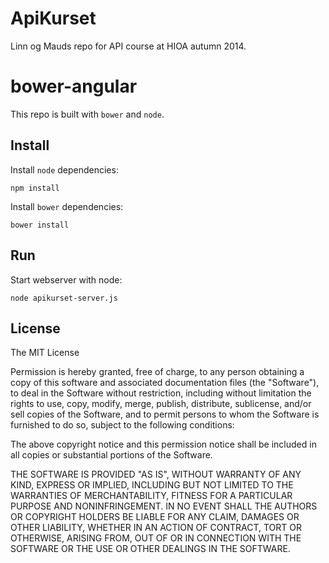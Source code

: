 ApiKurset
=========

Linn og Mauds repo for API course at HIOA autumn 2014.

# bower-angular

This repo is built with `bower` and `node`. 

## Install

Install `node` dependencies:

```shell
npm install
```

Install `bower` dependencies:

```shell
bower install
```

## Run

Start webserver with node:

```shell
node apikurset-server.js
```

## License

The MIT License

Permission is hereby granted, free of charge, to any person obtaining a copy
of this software and associated documentation files (the "Software"), to deal
in the Software without restriction, including without limitation the rights
to use, copy, modify, merge, publish, distribute, sublicense, and/or sell
copies of the Software, and to permit persons to whom the Software is
furnished to do so, subject to the following conditions:

The above copyright notice and this permission notice shall be included in
all copies or substantial portions of the Software.

THE SOFTWARE IS PROVIDED "AS IS", WITHOUT WARRANTY OF ANY KIND, EXPRESS OR
IMPLIED, INCLUDING BUT NOT LIMITED TO THE WARRANTIES OF MERCHANTABILITY,
FITNESS FOR A PARTICULAR PURPOSE AND NONINFRINGEMENT. IN NO EVENT SHALL THE
AUTHORS OR COPYRIGHT HOLDERS BE LIABLE FOR ANY CLAIM, DAMAGES OR OTHER
LIABILITY, WHETHER IN AN ACTION OF CONTRACT, TORT OR OTHERWISE, ARISING FROM,
OUT OF OR IN CONNECTION WITH THE SOFTWARE OR THE USE OR OTHER DEALINGS IN
THE SOFTWARE.
